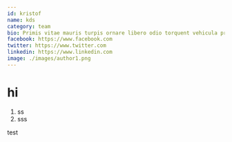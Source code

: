 ```yaml
---
id: kristof
name: kds
category: team
bio: Primis vitae mauris turpis ornare libero odio torquent vehicula proin consequat curabitur mattis
facebook: https://www.facebook.com
twitter: https://www.twitter.com
linkedin: https://www.linkedin.com
image: ./images/author1.png
---
```


# hi

1. ss
2. sss


test



